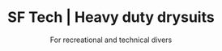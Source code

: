 ---
layout: home

lang: fr
namespace: home
permalink: /fr/home/

title: SF Tech | Heavy duty drysuits
subtitle: For recreational and technical divers

hero-image: assets/img/jpg/1920/montage-poing-wide.jpg
hero-style: 

cards:
  - type: trilam-pro
  - type: tnt
    style: grid-col2
  - type: classic
    style: grid-col2
  - type: valve
    style: grid-row2
  - type: pads
  - type: batteries
    style: grid-row2
  - type: gloves
  - type: contact
  - type: materials
    style: grid-col2
  - type: trilam
  - type: kevlar-pro
  - type: expertise
    style: grid-col2
  - type: sweater
  - type: commando
---
